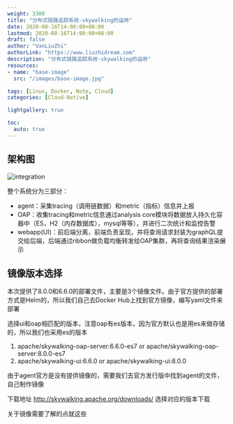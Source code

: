 ```yaml
---
weight: 3300
title: "分布式链路追踪系统-skywalking的运用"
date: 2020-08-16T14:00:00+08:00
lastmod: 2020-08-16T14:00:00+08:00
draft: false
author: "VanLiuZhi"
authorLink: "https://www.liuzhidream.com"
description: "分布式链路追踪系统-skywalking的运用"
resources:
- name: "base-image"
  src: "/images/base-image.jpg"

tags: [Linux, Docker, Note, Cloud]
categories: [Cloud-Native]

lightgallery: true

toc:
  auto: true
---
```


## 架构图

![integration](http://skywalking.apache.org/assets/img/integration.2e80f9dd.jpg)

整个系统分为三部分：

- agent：采集tracing（调用链数据）和metric（指标）信息并上报
- OAP：收集tracing和metric信息通过analysis core模块将数据放入持久化容器中（ES，H2（内存数据库），mysql等等），并进行二次统计和监控告警
- webapp(UI)：前后端分离，前端负责呈现，并将查询请求封装为graphQL提交给后端，后端通过ribbon做负载均衡转发给OAP集群，再将查询结果渲染展示

## 镜像版本选择

本次提供了8.0.0和6.6.0的部署文件，主要是3个镜像文件。由于官方提供的部署方式是Helm的，所以我们自己去Docker Hub上找到官方镜像，编写yaml文件来部署

选择ui和oap相匹配的版本，注意oap有es版本，因为官方默认也是用es来做存储的，所以我们也采用es的版本

1. apache/skywalking-oap-server:6.6.0-es7 or apache/skywalking-oap-server:8.0.0-es7
2. apache/skywalking-ui:6.6.0 or apache/skywalking-ui:8.0.0

由于agent官方是没有提供镜像的，需要我们去官方发行版中找到agent的文件，自己制作镜像

下载地址 http://skywalking.apache.org/downloads/ 选择对应的版本下载

关于镜像需要了解的点就这些

## 